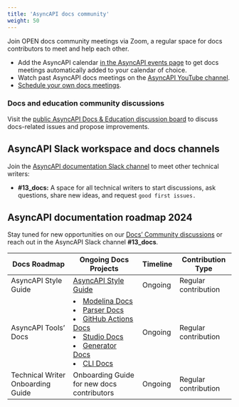 ```yaml
---
title: 'AsyncAPI docs community'
weight: 50
---
```


Join OPEN docs community meetings via Zoom, a regular space for docs contributors to meet and help each other.

- Add the AsyncAPI calendar [in the AsyncAPI events page](https://www.asyncapi.com/community/events) to get docs meetings automatically added to your calendar of choice.
- Watch past AsyncAPI docs meetings on the [AsyncAPI YouTube channel](https://www.youtube.com/AsyncAPI).
- [Schedule your own docs meetings](https://github.com/asyncapi/community/blob/master/MEETINGS_ORGANIZATION.md).

### Docs and education community discussions

Visit the [public AsyncAPI Docs & Education discussion board](https://github.com/orgs/asyncapi/discussions/categories/docs-education) to discuss docs-related issues and propose improvements.

## AsyncAPI Slack workspace and docs channels

Join the [AsyncAPI documentation Slack channel](https://join.slack.com/share/enQtNjUxNTY1NTU1MDk0NS1mYjNhODFhZDI3ZDRjODA1ZWRkZTZlYmM4ZTNjNzZjNTg5NTBiYjNmNTkwYzRlYzY4ZjQ4M2RhMDYzMjI3N2U5) to meet other technical writers:

- **#13_docs:** A space for all technical writers to start discussions, ask questions, share new ideas, and request `good first issues.`

## AsyncAPI documentation roadmap 2024

Stay tuned for new opportunities on our [Docs’ Community discussions](https://github.com/orgs/asyncapi/discussions/categories/docs-education) or reach out in the AsyncAPI Slack channel **#13_docs**.

| Docs Roadmap                      | Ongoing Docs Projects                                                                                                                                                                                                                                                                                                                                                                                                                                                                           | Timeline | Contribution Type    |
| --------------------------------- | ----------------------------------------------------------------------------------------------------------------------------------------------------------------------------------------------------------------------------------------------------------------------------------------------------------------------------------------------------------------------------------------------------------------------------------------------------------------------------------------------- | -------- | -------------------- |
| AsyncAPI Style Guide              | [AsyncAPI Style Guide](https://github.com/asyncapi/website/issues/1240)                                                                                                                                                                                                                                                                                                                                                                                                                         | Ongoing  | Regular contribution |
| AsyncAPI Tools’ Docs              | <li>[Modelina Docs](https://github.com/asyncapi/modelina/tree/master/docs) </li> <li>[Parser Docs](https://github.com/asyncapi/parser-js/tree/master/docs) </li> <li>[GitHub Actions Docs](https://github.com/asyncapi/github-action-for-generator)</li> <li>[Studio Docs](https://github.com/asyncapi/studio/tree/master/doc/adr)</li> <li>[Generator Docs](https://github.com/asyncapi/generator/tree/master/docs)</li> <li>[CLI Docs](https://github.com/asyncapi/cli/tree/master/docs)</li> | Ongoing  | Regular contribution |
| Technical Writer Onboarding Guide | Onboarding Guide for new docs contributors                                                                                                                                                                                                                                                                                                                                                                                                                                                      | Ongoing  | Regular contribution |

